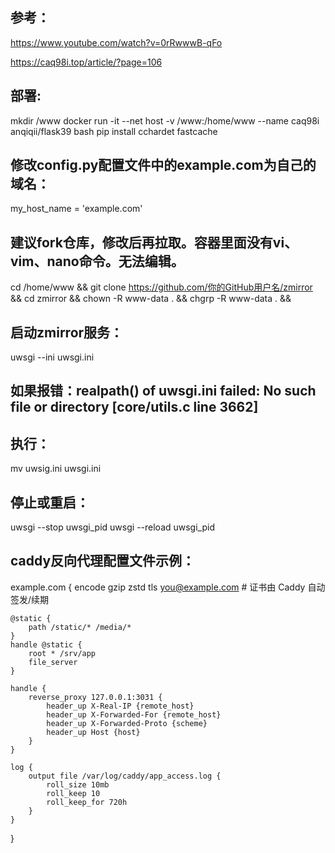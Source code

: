 ## 参考：
https://www.youtube.com/watch?v=0rRwwwB-qFo

https://caq98i.top/article/?page=106

## 部署:
mkdir /www
docker run -it --net host -v /www:/home/www --name caq98i anqiqii/flask39 bash
pip install cchardet fastcache

## 修改config.py配置文件中的example.com为自己的域名：
my_host_name = 'example.com'
## 建议fork仓库，修改后再拉取。容器里面没有vi、vim、nano命令。无法编辑。

cd /home/www &&
git clone https://github.com/你的GitHub用户名/zmirror &&
cd zmirror &&
chown -R www-data . && 
chgrp -R www-data . &&



## 启动zmirror服务：
uwsgi --ini uwsgi.ini

## 如果报错：realpath() of uwsgi.ini failed: No such file or directory [core/utils.c line 3662]
## 执行：
mv uwsig.ini uwsgi.ini

## 停止或重启：
uwsgi --stop uwsgi_pid
uwsgi --reload uwsgi_pid

## caddy反向代理配置文件示例：

example.com {
    encode gzip zstd
    tls you@example.com   # 证书由 Caddy 自动签发/续期

    @static {
        path /static/* /media/*
    }
    handle @static {
        root * /srv/app
        file_server
    }

    handle {
        reverse_proxy 127.0.0.1:3031 {
            header_up X-Real-IP {remote_host}
            header_up X-Forwarded-For {remote_host}
            header_up X-Forwarded-Proto {scheme}
            header_up Host {host}
        }
    }

    log {
        output file /var/log/caddy/app_access.log {
            roll_size 10mb
            roll_keep 10
            roll_keep_for 720h
        }
    }
  }  




